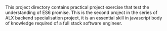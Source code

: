 This project directory contains practical project exercise that test the understanding of ES6 promise. This is the second project in the series of ALX backend specialisation project, it is an essential skill in javascript body of knowledge required of a full stack software engineer.
